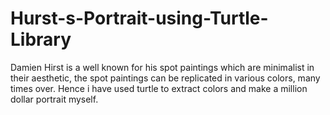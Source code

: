 # Hurst-s-Portrait-using-Turtle-Library
Damien Hirst is a well known for his spot paintings which are minimalist in their aesthetic, the spot paintings can be replicated in various colors, many times over. Hence i have used turtle to extract colors and make a million dollar portrait myself.
